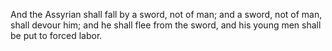 And the Assyrian shall fall by a sword, not of man; and a sword, not of man, shall devour him; and he shall flee from the sword, and his young men shall be put to forced labor.
